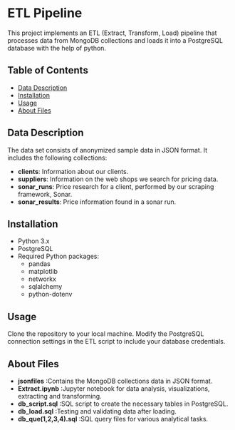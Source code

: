 # ETL Pipeline 

This project implements an ETL (Extract, Transform, Load) pipeline that processes data from MongoDB collections and loads it into a PostgreSQL database with the help of python. 

## Table of Contents
- [Data Description](#data-description)
- [Installation](#installation)
- [Usage](#usage)
- [About Files](#files)



## Data Description

The data set consists of anonymized sample data in JSON format. It includes the following collections:
- **clients**: Information about our clients.
- **suppliers**: Information on the web shops we search for pricing data.
- **sonar_runs**: Price research for a client, performed by our scraping framework, Sonar.
- **sonar_results**: Price information found in a sonar run.

## Installation

- Python 3.x
- PostgreSQL
- Required Python packages:
    - pandas
    - matplotlib
    - networkx
    - sqlalchemy
    - python-dotenv

## Usage
Clone the repository to your local machine.
Modify the PostgreSQL connection settings in the ETL script to include your database credentials.

## About Files
- **jsonfiles** :Contains the MongoDB collections data in JSON format.
- **Extract.ipynb** :Jupyter notebook for data analysis, visualizations, extracting and transforming.
- **db_script.sql** :SQL script to create the necessary tables in PostgreSQL.
- **db_load.sql** :Testing and validating data after loading.
- **db_que(1,2,3,4).sql** :SQL query files for various analytical tasks.